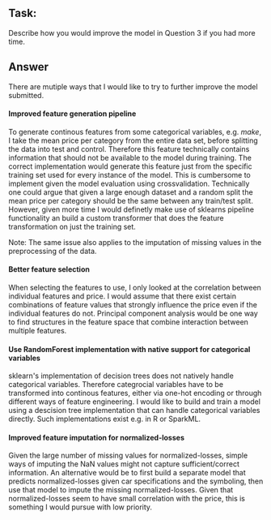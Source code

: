 ## Task:
Describe how you would improve the model in Question 3 if you had more time.


## Answer

There are mutiple ways that I would like to try to further improve the model submitted.

#### Improved feature generation pipeline
To generate continous features from some categorical variables, e.g. _make_, I take the mean price per category from the entire data set, before splitting the data into test and control. Therefore this feature technically contains information that should not be available to the model during training.
The correct implementation would generate this feature just from the specific training set used for every instance of the model. This is cumbersome to implement given the model evaluation using crossvalidation.
Technically one could argue that given a large enough dataset and a random split the mean price per category should be the same between any train/test split. However, given more time I would definetly make use of sklearns pipeline functionality an build a custom transformer that does the feature transformation on just the training set.

Note: The same issue also applies to the imputation of missing values in the preprocessing of the data.

#### Better feature selection
When selecting the features to use, I only looked at the correlation between individual features and price. I would assume that there exist certain combinations of feature values that strongly influence the price even if the individual features do not. Principal component analysis would be one way to find structures in the feature space that combine interaction between multiple features.

#### Use RandomForest implementation with native support for categorical variables
sklearn's implementation of decision trees does not natively handle categorical variables. Therefore categrocial variables have to be transformed into continous features, either via one-hot encoding or through different ways of feature engineering. I would like to build and train a model using a descision tree implementation that can handle categorical variables directly. Such implementations exist e.g. in R or SparkML.

#### Improved feature imputation for normalized-losses
Given the large number of missing values for normalized-losses, simple ways of imputing the NaN values might not capture sufficient/correct information. An alternative would be to first build a separate model that predicts normalized-losses given car specifications and the symboling, then use that model to impute the missing normalized-losses. Given that normalized-losses seem to have small correlation with the price, this is something I would pursue with low priority.